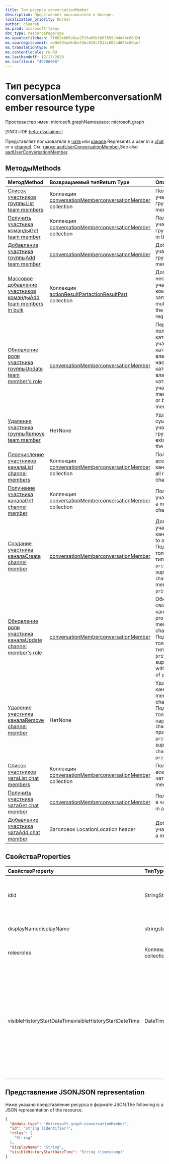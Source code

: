 ```yaml
---
title: Тип ресурса conversationMember
description: Представляет пользователя в беседе.
localization_priority: Normal
author: clearab
ms.prod: microsoft-teams
doc_type: resourcePageType
ms.openlocfilehash: 7f6b24b65a6ae25f8a05bf067659c04d49c06d24
ms.sourcegitcommit: ee9e594ad64bef5bc839cf813c0854d083c00aef
ms.translationtype: MT
ms.contentlocale: ru-RU
ms.lasthandoff: 12/17/2020
ms.locfileid: "49706068"
---
```

# <a name="conversationmember-resource-type"></a><span data-ttu-id="93d38-103">Тип ресурса conversationMember</span><span class="sxs-lookup"><span data-stu-id="93d38-103">conversationMember resource type</span></span>

<span data-ttu-id="93d38-104">Пространство имен: microsoft.graph</span><span class="sxs-lookup"><span data-stu-id="93d38-104">Namespace: microsoft.graph</span></span>

[!INCLUDE [beta-disclaimer](../../includes/beta-disclaimer.md)]

<span data-ttu-id="93d38-105">Представляет пользователя в [чате](chat.md) или [канале](channel.md).</span><span class="sxs-lookup"><span data-stu-id="93d38-105">Represents a user in a [chat](chat.md) or a [channel](channel.md).</span></span>
<span data-ttu-id="93d38-106">См. [также aadUserConversationMember.](aaduserconversationmember.md)</span><span class="sxs-lookup"><span data-stu-id="93d38-106">See also [aadUserConversationMember](aaduserconversationmember.md).</span></span>

## <a name="methods"></a><span data-ttu-id="93d38-107">Методы</span><span class="sxs-lookup"><span data-stu-id="93d38-107">Methods</span></span>

| <span data-ttu-id="93d38-108">Метод</span><span class="sxs-lookup"><span data-stu-id="93d38-108">Method</span></span>       | <span data-ttu-id="93d38-109">Возвращаемый тип</span><span class="sxs-lookup"><span data-stu-id="93d38-109">Return Type</span></span>  |<span data-ttu-id="93d38-110">Описание</span><span class="sxs-lookup"><span data-stu-id="93d38-110">Description</span></span>|
|:---------------|:--------|:----------|
|[<span data-ttu-id="93d38-111">Список участников группы</span><span class="sxs-lookup"><span data-stu-id="93d38-111">List team members</span></span>](../api/team-list-members.md)|<span data-ttu-id="93d38-112">Коллекция [conversationMember](../resources/conversationmember.md)</span><span class="sxs-lookup"><span data-stu-id="93d38-112">[conversationMember](../resources/conversationmember.md) collection</span></span>|<span data-ttu-id="93d38-113">Получение списка участников группы.</span><span class="sxs-lookup"><span data-stu-id="93d38-113">Get the list of members in the team.</span></span>|
|[<span data-ttu-id="93d38-114">Получить участника команды</span><span class="sxs-lookup"><span data-stu-id="93d38-114">Get team member</span></span>](../api/team-get-members.md) | <span data-ttu-id="93d38-115">Коллекция [conversationMember](conversationmember.md)</span><span class="sxs-lookup"><span data-stu-id="93d38-115">[conversationMember](conversationmember.md) collection</span></span> | <span data-ttu-id="93d38-116">Получение участника группы.</span><span class="sxs-lookup"><span data-stu-id="93d38-116">Get a member in the team.</span></span>|
|[<span data-ttu-id="93d38-117">Добавление участника группы</span><span class="sxs-lookup"><span data-stu-id="93d38-117">Add team member</span></span>](../api/team-post-members.md)|[<span data-ttu-id="93d38-118">conversationMember</span><span class="sxs-lookup"><span data-stu-id="93d38-118">conversationMember</span></span>](../resources/conversationmember.md)|<span data-ttu-id="93d38-119">Добавление нового участника в группу.</span><span class="sxs-lookup"><span data-stu-id="93d38-119">Add a new member to the team.</span></span>|
|[<span data-ttu-id="93d38-120">Массовое добавление участников команды</span><span class="sxs-lookup"><span data-stu-id="93d38-120">Add team members in bulk</span></span>](../api/conversationmembers-add.md)|<span data-ttu-id="93d38-121">Коллекция [actionResultPart](../resources/actionresultpart.md)</span><span class="sxs-lookup"><span data-stu-id="93d38-121">[actionResultPart](../resources/actionresultpart.md) collection</span></span>|<span data-ttu-id="93d38-122">Добавление нескольких участников в команду одним запросом.</span><span class="sxs-lookup"><span data-stu-id="93d38-122">Add multiple members to the team in a single request.</span></span>|
|[<span data-ttu-id="93d38-123">Обновление роли участника группы</span><span class="sxs-lookup"><span data-stu-id="93d38-123">Update team member's role</span></span>](../api/team-update-members.md)|[<span data-ttu-id="93d38-124">conversationMember</span><span class="sxs-lookup"><span data-stu-id="93d38-124">conversationMember</span></span>](../resources/conversationmember.md)|<span data-ttu-id="93d38-125">Перевод пользователя из категории участников в категорию владельцев или наоборот, из категории владельцев в категорию обычных участников.</span><span class="sxs-lookup"><span data-stu-id="93d38-125">Change a member to an owner or back to a regular member.</span></span>|
|[<span data-ttu-id="93d38-126">Удаление участника группы</span><span class="sxs-lookup"><span data-stu-id="93d38-126">Remove team member</span></span>](../api/team-delete-members.md)|<span data-ttu-id="93d38-127">Нет</span><span class="sxs-lookup"><span data-stu-id="93d38-127">None</span></span>|<span data-ttu-id="93d38-128">Удаление существующего участника из группы.</span><span class="sxs-lookup"><span data-stu-id="93d38-128">Remove an existing member from the team.</span></span>|
|[<span data-ttu-id="93d38-129">Перечисление участников канала</span><span class="sxs-lookup"><span data-stu-id="93d38-129">List channel members</span></span>](../api/channel-list-members.md) | <span data-ttu-id="93d38-130">Коллекция [conversationMember](conversationmember.md)</span><span class="sxs-lookup"><span data-stu-id="93d38-130">[conversationMember](conversationmember.md) collection</span></span> | <span data-ttu-id="93d38-131">Получите список всех участников в канале.</span><span class="sxs-lookup"><span data-stu-id="93d38-131">Get the list of all members in a channel.</span></span>|
|[<span data-ttu-id="93d38-132">Получение участника канала</span><span class="sxs-lookup"><span data-stu-id="93d38-132">Get channel member</span></span>](../api/channel-get-members.md) | <span data-ttu-id="93d38-133">Коллекция [conversationMember](conversationmember.md)</span><span class="sxs-lookup"><span data-stu-id="93d38-133">[conversationMember](conversationmember.md) collection</span></span> | <span data-ttu-id="93d38-134">Получение участника канала.</span><span class="sxs-lookup"><span data-stu-id="93d38-134">Get a member in a channel.</span></span>|
|[<span data-ttu-id="93d38-135">Создание участника канала</span><span class="sxs-lookup"><span data-stu-id="93d38-135">Create channel member</span></span>](../api/channel-post-members.md) | [<span data-ttu-id="93d38-136">conversationMember</span><span class="sxs-lookup"><span data-stu-id="93d38-136">conversationMember</span></span>](conversationmember.md) | <span data-ttu-id="93d38-137">Добавление участника в канал.</span><span class="sxs-lookup"><span data-stu-id="93d38-137">Add a member to a channel.</span></span> <span data-ttu-id="93d38-138">Поддерживается только для `channel` с типом членства `private`.</span><span class="sxs-lookup"><span data-stu-id="93d38-138">Only supported for `channel`with membershipType of `private`.</span></span>|
|[<span data-ttu-id="93d38-139">Обновление роли участника канала</span><span class="sxs-lookup"><span data-stu-id="93d38-139">Update channel member's role</span></span>](../api/channel-update-members.md) | [<span data-ttu-id="93d38-140">conversationMember</span><span class="sxs-lookup"><span data-stu-id="93d38-140">conversationMember</span></span>](conversationmember.md) | <span data-ttu-id="93d38-141">Обновление свойства участника канала.</span><span class="sxs-lookup"><span data-stu-id="93d38-141">Update the properties of a member of the channel.</span></span> <span data-ttu-id="93d38-142">Поддерживается только для канала с типом членства `private`.</span><span class="sxs-lookup"><span data-stu-id="93d38-142">Only supported for channel with membershipType of `private`.</span></span>|
|[<span data-ttu-id="93d38-143">Удаление участника канала</span><span class="sxs-lookup"><span data-stu-id="93d38-143">Remove channel member</span></span>](../api/channel-delete-members.md) | <span data-ttu-id="93d38-144">Нет</span><span class="sxs-lookup"><span data-stu-id="93d38-144">None</span></span> | <span data-ttu-id="93d38-145">Удаление участника канала.</span><span class="sxs-lookup"><span data-stu-id="93d38-145">Delete a member from a channel.</span></span> <span data-ttu-id="93d38-146">Поддерживается, только если параметру `channelType` присвоено значение `private`.</span><span class="sxs-lookup"><span data-stu-id="93d38-146">Only supported for `channelType` of `private`.</span></span>|
|[<span data-ttu-id="93d38-147">Список участников чата</span><span class="sxs-lookup"><span data-stu-id="93d38-147">List chat members</span></span>](../api/chat-list-members.md) | <span data-ttu-id="93d38-148">Коллекция [conversationMember](conversationmember.md)</span><span class="sxs-lookup"><span data-stu-id="93d38-148">[conversationMember](conversationmember.md) collection</span></span> | <span data-ttu-id="93d38-149">Получите список всех участников в чате.</span><span class="sxs-lookup"><span data-stu-id="93d38-149">Get the list of all members in a chat.</span></span>|
|[<span data-ttu-id="93d38-150">Получить участника чата</span><span class="sxs-lookup"><span data-stu-id="93d38-150">Get chat member</span></span>](../api/chat-get-members.md) | [<span data-ttu-id="93d38-151">conversationMember</span><span class="sxs-lookup"><span data-stu-id="93d38-151">conversationMember</span></span>](conversationmember.md) | <span data-ttu-id="93d38-152">Получить участника в чате.</span><span class="sxs-lookup"><span data-stu-id="93d38-152">Get a member in a chat.</span></span>|
|[<span data-ttu-id="93d38-153">Добавление участника чата</span><span class="sxs-lookup"><span data-stu-id="93d38-153">Add chat member</span></span>](../api/chat-post-members.md) | <span data-ttu-id="93d38-154">Заголовок Location</span><span class="sxs-lookup"><span data-stu-id="93d38-154">Location header</span></span> | <span data-ttu-id="93d38-155">Добавление участника в чат.</span><span class="sxs-lookup"><span data-stu-id="93d38-155">Add a member to a chat.</span></span>| 

## <a name="properties"></a><span data-ttu-id="93d38-156">Свойства</span><span class="sxs-lookup"><span data-stu-id="93d38-156">Properties</span></span>

| <span data-ttu-id="93d38-157">Свойство</span><span class="sxs-lookup"><span data-stu-id="93d38-157">Property</span></span>   | <span data-ttu-id="93d38-158">Тип</span><span class="sxs-lookup"><span data-stu-id="93d38-158">Type</span></span> |<span data-ttu-id="93d38-159">Описание</span><span class="sxs-lookup"><span data-stu-id="93d38-159">Description</span></span>|
|:---------------|:--------|:----------|
|<span data-ttu-id="93d38-160">id</span><span class="sxs-lookup"><span data-stu-id="93d38-160">id</span></span>|<span data-ttu-id="93d38-161">String</span><span class="sxs-lookup"><span data-stu-id="93d38-161">String</span></span>| <span data-ttu-id="93d38-162">Только для чтения.</span><span class="sxs-lookup"><span data-stu-id="93d38-162">Read-only.</span></span> <span data-ttu-id="93d38-163">Уникальный идентификатор пользователя.</span><span class="sxs-lookup"><span data-stu-id="93d38-163">Unique ID of the user.</span></span>|
|<span data-ttu-id="93d38-164">displayName</span><span class="sxs-lookup"><span data-stu-id="93d38-164">displayName</span></span>| <span data-ttu-id="93d38-165">string</span><span class="sxs-lookup"><span data-stu-id="93d38-165">string</span></span> | <span data-ttu-id="93d38-166">Отображаемое имя пользователя.</span><span class="sxs-lookup"><span data-stu-id="93d38-166">The display name of the user.</span></span> |
|<span data-ttu-id="93d38-167">roles</span><span class="sxs-lookup"><span data-stu-id="93d38-167">roles</span></span>| <span data-ttu-id="93d38-168">Коллекция строк</span><span class="sxs-lookup"><span data-stu-id="93d38-168">string collection</span></span> | <span data-ttu-id="93d38-169">Роли этого пользователя.</span><span class="sxs-lookup"><span data-stu-id="93d38-169">The roles for that user.</span></span> |
|<span data-ttu-id="93d38-170">visibleHistoryStartDateTime</span><span class="sxs-lookup"><span data-stu-id="93d38-170">visibleHistoryStartDateTime</span></span>| <span data-ttu-id="93d38-171">DateTimeOffset</span><span class="sxs-lookup"><span data-stu-id="93d38-171">DateTimeOffset</span></span> | <span data-ttu-id="93d38-172">Timestamp, обозначающий, как далеко назад история беседы совместно с участником беседы.</span><span class="sxs-lookup"><span data-stu-id="93d38-172">The timestamp denoting how far back a conversation's history is shared with the conversation member.</span></span> <span data-ttu-id="93d38-173">Это свойство можно установить только для участников чата.</span><span class="sxs-lookup"><span data-stu-id="93d38-173">This property is settable only for members of a chat.</span></span> |

## <a name="json-representation"></a><span data-ttu-id="93d38-174">Представление JSON</span><span class="sxs-lookup"><span data-stu-id="93d38-174">JSON representation</span></span>

<span data-ttu-id="93d38-175">Ниже указано представление ресурса в формате JSON.</span><span class="sxs-lookup"><span data-stu-id="93d38-175">The following is a JSON representation of the resource.</span></span>

<!-- {
  "blockType": "resource",
  "keyProperty": "id",
  "@odata.type": "microsoft.graph.conversationMember",
  "baseType": "microsoft.graph.entity",
  "openType": false
}
-->
``` json
{
  "@odata.type": "#microsoft.graph.conversationMember",
  "id": "String (identifier)",
  "roles": [
    "String"
  ],
  "displayName": "String",
  "visibleHistoryStartDateTime": "String (timestamp)"
}
```

<!-- uuid: 16cd6b66-4b1a-43a1-adaf-3a886856ed98
2019-02-04 14:57:30 UTC -->
<!-- {
  "type": "#page.annotation",
  "description": "conversationMember resource",
  "keywords": "",
  "section": "documentation",
  "tocPath": ""
}-->


